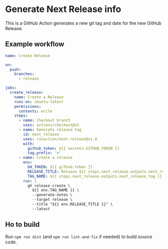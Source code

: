 # Generate Next Release info

This is a GitHub Action generates a new git tag and date for the new GitHub Release.

## Example workflow

```yaml
name: Create Release

on:
  push:
    branches:
      - release

jobs:
  create_release:
    name: Create a Release
    runs-on: ubuntu-latest
    permissions:
      contents: write
    steps:
      - name: Checkout branch
        uses: actions/checkout@v2
      - name: Generate release tag
        id: next_release
        uses: runaction/next-release@v1.0
        with:
          github_token: ${{ secrets.GITHUB_TOKEN }}
          tag_prefix: 'v'
      - name: Create a release
        env:
          GH_TOKEN: ${{ github.token }}
          RELEASE_TITLE: Release ${{ steps.next_release.outputs.next_release_date }}
          TAG_NAME: ${{ steps.next_release.outputs.next_release_tag }}
        run: |
          gh release create \
            ${{ env.TAG_NAME }} \
            --generate-notes \
            --target release \
            --title "${{ env.RELEASE_TITLE }}" \
            --latest
```

## Ho to build

Run `npm run dist` (and `npm run lint-and-fix` if needed) to build source code.
